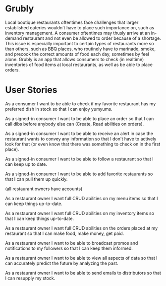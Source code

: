 Grubly
======

Local boutique restaurants oftentimes face challenges that larger established eateries wouldn't have to place such importance on, such as inventory management. A consumer oftentimes may thusly arrive at an in-demand restaurant and not even be allowed to order because of a shortage. This issue is especially important to certain types of restaurants more so than others, such as BBQ places, who routinely have to marinade, smoke, and precook the correct amounts of food each day, sometimes by feel alone. Grubly is an app that allows consumers to check (in realtime) inventories of food items at local restaurants, as well as be able to place orders.

User Stories
============

As a consumer I want to be able to check if my favorite restaurant has my preferred dish in stock so that I can enjoy yumyums.

As a signed-in consumer I want to be able to place an order so that I can call dibs before anybody else can (Create, Read abilities on orders).

As a signed-in consumer I want to be able to receive an alert in case the restaurant wants to convey any information so that I don't have to actively look for that (or even know that there was something to check on in the first place).

As a signed-in consumer I want to be able to follow a restaurant so that I can keep up to date.

As a signed-in consumer I want to be able to add favorite restaurants so that I can pull them up quickly.



(all restaurant owners have accounts)

As a restaurant owner I want full CRUD abilities on my menu items so that I can keep things up-to-date.

As a restaurant owner I want full CRUD abilities on my inventory items so that I can keep things up-to-date.

As a restaurant owner I want full CRUD abilities on the orders placed at my restaurant so that I can make food, make money, get paid.

As a restaurant owner I want to be able to broadcast promos and notifications to my followers so that I can keep them informed.

As a restaurant owner I want to be able to view all aspects of data so that I can accurately predict the future by analyzing the past.

As a restaurant owner I want to be able to send emails to distributors so that I can resupply my stock.
